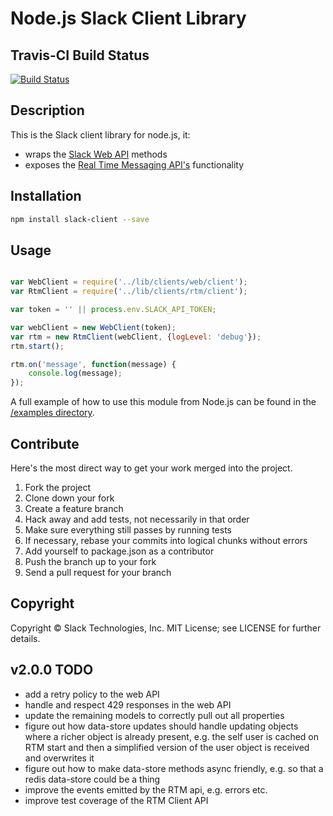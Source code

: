# Node.js Slack Client Library

## Travis-CI Build Status

[![Build Status](https://travis-ci.org/slackhq/node-slack-client.png?branch=master)](https://travis-ci.org/slackhq/node-slack-client)

## Description

This is the Slack client library for node.js, it:
- wraps the [Slack Web API](https://api.slack.com/web) methods
- exposes the [Real Time Messaging API's](https://api.slack.com/rtm) functionality

## Installation

```bash
npm install slack-client --save
```

## Usage
```js

var WebClient = require('../lib/clients/web/client');
var RtmClient = require('../lib/clients/rtm/client');

var token = '' || process.env.SLACK_API_TOKEN;

var webClient = new WebClient(token);
var rtm = new RtmClient(webClient, {logLevel: 'debug'});
rtm.start();

rtm.on('message', function(message) {
    console.log(message);
});

```

A full example of how to use this module from Node.js can be found in the [/examples directory](https://github.com/slackhq/node-slack-client/tree/master/examples).

## Contribute

Here's the most direct way to get your work merged into the project.

1. Fork the project
2. Clone down your fork
3. Create a feature branch
4. Hack away and add tests, not necessarily in that order
5. Make sure everything still passes by running tests
6. If necessary, rebase your commits into logical chunks without errors
7. Add yourself to package.json as a contributor
8. Push the branch up to your fork
9. Send a pull request for your branch

## Copyright

Copyright &copy; Slack Technologies, Inc. MIT License; see LICENSE for further details.


## v2.0.0 TODO
- add a retry policy to the web API
- handle and respect 429 responses in the web API
- update the remaining models to correctly pull out all properties
- figure out how data-store updates should handle updating objects where a richer object is already present, e.g. the self user is cached on RTM start and then a simplified version of the user object is received and overwrites it
- figure out how to make data-store methods async friendly, e.g. so that a redis data-store could be a thing
- improve the events emitted by the RTM api, e.g. errors etc.
- improve test coverage of the RTM Client API
